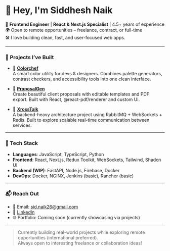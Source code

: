 # 👋 Hey, I'm Siddhesh Naik

🎯 **Frontend Engineer** | **React & Next.js Specialist** | 4.5+ years of experience  
🌍 Open to remote opportunities – freelance, contract, or full-time  
🛠️ I love building clean, fast, and user-focused web apps.

---

### 🚀 Projects I’ve Built

- 🎨 [**Colorchef**](https://colorchef.vercel.app)  
  A smart color utility for devs & designers. Combines palette generators, contrast checkers, and accessibility tools into one clean interface.

- 📄 [**ProposalGen**](https://proposalgen.vercel.app)  
  Create beautiful client proposals with editable templates and PDF export. Built with React, @react-pdf/renderer and custom UI.

- 💬 [**XrossTalk**](https://github.com/sidchigo/xrosstalk)  
  A backend-heavy architecture project using RabbitMQ + WebSockets + Redis. Built to explore scalable real-time communication between services.

---

### 🧰 Tech Stack

- **Languages**: JavaScript, TypeScript, Python  
- **Frontend**: React, Next.js, Redux Toolkit, WebSockets, Tailwind, Shadcn UI  
- **Backend (WIP)**: FastAPI, Node.js, Firebase, Docker  
- **DevOps**: Docker, NGINX, Jenkins (basic), Rancher (basic)

---

### 📬 Reach Out

- 📧 Email: sid.naik26@gmail.com  
- 💼 [LinkedIn](https://www.linkedin.com/in/siddheshnaik26/)  
- 🌐 Portfolio: Coming soon (currently showcasing via projects)

---

> Currently building real-world projects while exploring remote opportunities (international preferred).  
> Always open to interesting freelance or collaboration ideas!


